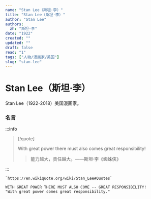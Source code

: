 ```yaml
---
name: "Stan Lee（斯坦·李）"
title: "Stan Lee（斯坦·李）"
author: "Stan Lee"
authors:
  zh: "斯坦·李"
date: "1922"
created: ""
updated: ""
draft: false
read: "1"
tags: ["人物/漫画家/美国"]
slug: "stan-lee"
---
```


# Stan Lee（斯坦·李）

Stan Lee（1922-2018）美国漫画家。

### 名言

:::info

> [!quote]
>
> With great power there must also comes great responsibility!
>
> > 能力越大，责任越大。——斯坦·李《蜘蛛侠》

:::

```
`https://en.wikiquote.org/wiki/Stan_Lee#Quotes`

WITH GREAT POWER THERE MUST ALSO COME -- GREAT RESPONSIBILITY!
"With great power comes great responsibility."
```
